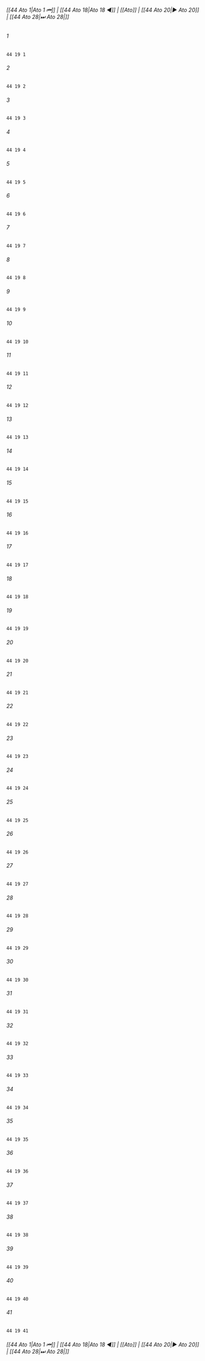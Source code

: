 
###### [[44 Ato 1|Ato 1 ⏮]] | [[44 Ato 18|Ato 18 ◀]] | [[Ato]] | [[44 Ato 20|▶ Ato 20]] | [[44 Ato 28|⏭ Ato 28|]]

###### 1
``` verse
44 19 1 
```
###### 2
``` verse
44 19 2 
```
###### 3
``` verse
44 19 3 
```
###### 4
``` verse
44 19 4 
```
###### 5
``` verse
44 19 5 
```
###### 6
``` verse
44 19 6 
```
###### 7
``` verse
44 19 7 
```
###### 8
``` verse
44 19 8 
```
###### 9
``` verse
44 19 9 
```
###### 10
``` verse
44 19 10 
```
###### 11
``` verse
44 19 11 
```
###### 12
``` verse
44 19 12 
```
###### 13
``` verse
44 19 13 
```
###### 14
``` verse
44 19 14 
```
###### 15
``` verse
44 19 15 
```
###### 16
``` verse
44 19 16 
```
###### 17
``` verse
44 19 17 
```
###### 18
``` verse
44 19 18 
```
###### 19
``` verse
44 19 19 
```
###### 20
``` verse
44 19 20 
```
###### 21
``` verse
44 19 21 
```
###### 22
``` verse
44 19 22 
```
###### 23
``` verse
44 19 23 
```
###### 24
``` verse
44 19 24 
```
###### 25
``` verse
44 19 25 
```
###### 26
``` verse
44 19 26 
```
###### 27
``` verse
44 19 27 
```
###### 28
``` verse
44 19 28 
```
###### 29
``` verse
44 19 29 
```
###### 30
``` verse
44 19 30 
```
###### 31
``` verse
44 19 31 
```
###### 32
``` verse
44 19 32 
```
###### 33
``` verse
44 19 33 
```
###### 34
``` verse
44 19 34 
```
###### 35
``` verse
44 19 35 
```
###### 36
``` verse
44 19 36 
```
###### 37
``` verse
44 19 37 
```
###### 38
``` verse
44 19 38 
```
###### 39
``` verse
44 19 39 
```
###### 40
``` verse
44 19 40 
```
###### 41
``` verse
44 19 41 
```

###### [[44 Ato 1|Ato 1 ⏮]] | [[44 Ato 18|Ato 18 ◀]] | [[Ato]] | [[44 Ato 20|▶ Ato 20]] | [[44 Ato 28|⏭ Ato 28|]]

